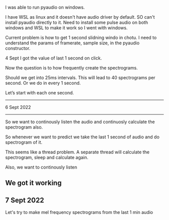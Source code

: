 I was able to run pyaudio on windows.

I have WSL as linux and it doesn't have audio driver by default. SO can't install pyaudio directly to it. Need to install some pulse audio on both windows and WSL to make it work so I went with windows.

Current problem is how to get 1 second slidning windo in chotu. I need to understand the params of framerate, sample size, in the pyaudio constructor.

4 Sept I got the value of last 1 second on click.

Now the question is to how frequently create the spectrograms.

Should we get into 25ms intervals. This will lead to 40 spectrograms per second. Or we do in every 1 second.

Let’s start with each one second.

---------------- 

6 Sept 2022 

------------- 

So we want to continously listen the audio and continuosly calculate the spectrogram also.  

 

So whenever we want to predict we take the last 1 second of audio and do spectrogram of it.  

 

This seems like a thread problem. A separate thread will calculate the spectrogram, sleep and calculate again.  

 

Also, we want to continously listen 

We got it working 
------------------------------
7 Sept 2022
-----------------------------
Let's try to make mel frequency spectrograms from the last 1 min audio